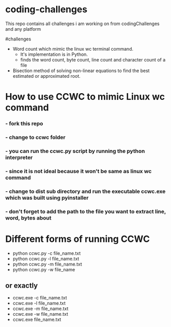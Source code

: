 # coding-challenges
This repo contains all challenges i am working on from codingChallenges and any platform


#challenges
- Word count which mimic the linux wc terminal command.
  -  It's implementation is in Python.
  -  finds the word count, byte count, line count and character count of a file
- Bisection method of solving non-linear equations to find the best estimated or approximated root.

# How to use  CCWC to mimic Linux wc command
### - fork this repo
### - change to ccwc folder 
### - you can run the ccwc.py script by running the python interpreter
### - since it is not ideal because it won't be same as linux wc command
### - change to dist sub directory and run the executable ccwc.exe which was built using pyinstaller
### - don't forget to add the path to the file you want to extract line, word, bytes about

# Different forms of running CCWC
- python ccwc.py -c file_name.txt
- python ccwc.py -l file_name.txt
- python ccwc.py -m file_name.txt
- python ccwc.py -w file_name
## or exactly 
- ccwc.exe -c file_name.txt
- ccwc.exe -l file_name.txt
- ccwc.exe -m file_name.txt
- ccwc.exe -w file_name.txt
- ccwc.exe  file_name.txt


